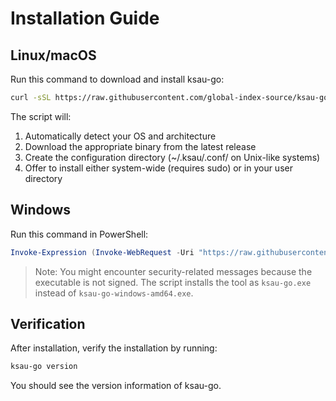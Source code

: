 # Installation Guide

## Linux/macOS
Run this command to download and install ksau-go:
```bash
curl -sSL https://raw.githubusercontent.com/global-index-source/ksau-go/master/setup.sh | bash
```
The script will:
1. Automatically detect your OS and architecture
2. Download the appropriate binary from the latest release
3. Create the configuration directory (~/.ksau/.conf/ on Unix-like systems)
4. Offer to install either system-wide (requires sudo) or in your user directory

## Windows
Run this command in PowerShell:
```powershell
Invoke-Expression (Invoke-WebRequest -Uri "https://raw.githubusercontent.com/global-index-source/ksau-go/master/install.ps1").Content
```
> Note: You might encounter security-related messages because the executable is not signed.
> The script installs the tool as `ksau-go.exe` instead of `ksau-go-windows-amd64.exe`.


## Verification
After installation, verify the installation by running:
```bash
ksau-go version
```
You should see the version information of ksau-go.
